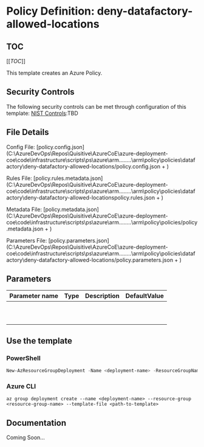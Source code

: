 # Policy Definition: deny-datafactory-allowed-locations

## TOC

[[_TOC_]]


This template creates an Azure Policy.

## Security Controls

The following security controls can be met through configuration of this template:
      [NIST Controls](security-controls.md):TBD

## File Details

Config File: [policy.config.json](C:\AzureDevOps\Repos\Quisitive\AzureCoE\azure-deployment-coe\code\infrastructure\scripts\ps\azure\arm\..\..\..\..\arm\policy\policies\datafactory\deny-datafactory-allowed-locations/policy.config.json + )

Rules File: [policy.rules.metadata.json](C:\AzureDevOps\Repos\Quisitive\AzureCoE\azure-deployment-coe\code\infrastructure\scripts\ps\azure\arm\..\..\..\..\arm\policy\policies\datafactory\deny-datafactory-allowed-locationspolicy.rules.json + )

Metadata File: [policy.metadata.json](C:\AzureDevOps\Repos\Quisitive\AzureCoE\azure-deployment-coe\code\infrastructure\scripts\ps\azure\arm\..\..\..\..\arm\policy\policies/policy.metadata.json + )

Parameters File: [policy.parameters.json](C:\AzureDevOps\Repos\Quisitive\AzureCoE\azure-deployment-coe\code\infrastructure\scripts\ps\azure\arm\..\..\..\..\arm\policy\policies\datafactory\deny-datafactory-allowed-locations/policy.parameters.json + )

## Parameters

Parameter name | Type | Description | DefaultValue
-------------- | ---- | ----------- | ------------
               |      |             |
               |      |             |
               |      |             |
               |      |             |
               |      |             |
               |      |             |
               |      |             |
               |      |             |
               |      |             |
               |      |             |

## Use the template

### PowerShell

```powershell
New-AzResourceGroupDeployment -Name <deployment-name> -ResourceGroupName <resource-group-name> -TemplateFile <path-to-template>
```

### Azure CLI

```text
az group deployment create --name <deployment-name> --resource-group <resource-group-name> --template-file <path-to-template>
```

## Documentation

Coming Soon...
